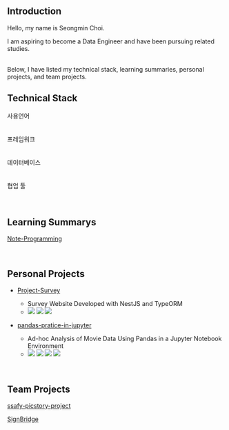 <h2><div> Introduction </div></h3>

<div>
Hello, my name is Seongmin Choi. <br>

I am aspiring to become a Data Engineer and have been pursuing related studies. 
</div>
<br>
Below, I have listed my technical stack, learning summaries, personal projects, and team projects. 
<h2><div> Technical Stack</div></h2>
  <div>
    <div>
        <div>
            <div>
              사용언어
            </div>
             <img
              key=283876.31851924106
              style = "margin: 5px 5px;"
              src=https://img.shields.io/badge/java-b07219?style=flat&logo=java&logoColor=white
              alt=""
            /> <img
              key=866965.3981998923
              style = "margin: 5px 5px;"
              src=https://img.shields.io/badge/python-3581ba?style=flat&logo=python&logoColor=white
              alt=""
            />
        </div>
        <br>
        <div>
            <div>
                프레임워크
            </div>
            <img
              key=893828.5052125546
              style = "margin: 5px 5px;"
              src=https://img.shields.io/badge/springboot-6DB33F?style=flat&logo=springboot&logoColor=white
              alt=""
            /> <img
              key=112977.92737826108
              style = "margin: 5px 5px;"
              src=https://img.shields.io/badge/django-092E20?style=flat&logo=django&logoColor=white
              alt=""
            />
        </div>
        <br>
        <div>
            <div>
                데이터베이스
            </div>
            <img
              key=321344.6086252308
              style = "margin: 5px 5px;"
              src=https://img.shields.io/badge/redis-DC382D?style=flat&logo=redis&logoColor=white
              alt=""
            /> <img
              key=63850.49822804865
              style = "margin: 5px 5px;"
              src=https://img.shields.io/badge/mariadb-003545?style=flat&logo=mariadb&logoColor=white
              alt=""
            /> <img
              key=523461.6249694807
              style = "margin: 5px 5px;"
              src=https://img.shields.io/badge/mysql-4479A1?style=flat&logo=mysql&logoColor=white
              alt=""
            />
            <img
              key=283876.31851924106
              style = "margin: 5px 5px;"
              src=https://img.shields.io/badge/postgresql-12D289?style=flat&logo=postgresql&logoColor=white
              alt=""
            />
        </div>
        <br>
        <div>
            <div>
                협업 툴
            </div>
            <img
              key=476389.1611351678
              style = "margin: 5px 5px;"
              src=https://img.shields.io/badge/git-F05032?style=flat&logo=git&logoColor=white
              alt=""
            />
            <img
              key=476389.1611351678
              style = "margin: 5px 5px;"
              src=https://img.shields.io/badge/jira-2196F3?style=flat&logo=jira&logoColor=white
              alt=""
            />
            <img
              key=476389.1611351678
              style = "margin: 5px 5px;"
              src=https://img.shields.io/badge/notion-000000?style=flat&logo=notion&logoColor=white
              alt=""
            />
        </div>
      </div>	
  </div>
</div>
<br>

<h2><div> Learning Summarys </div></h2>
<p><a href="https://github.com/et2468/Note-Programming">Note-Programming</a></p>

<br>
<h2><div> Personal Projects </div></h2>
<ul> 
    <li> 
      <p><a href="https://github.com/et2468/Project-Survey">Project-Survey</a></p>
      <ul>
        <li>Survey Website Developed with NestJS and TypeORM</li>
        <li>
          <img src="https://img.shields.io/badge/nestjs-ffead8?style=flat"/>
          <img src="https://img.shields.io/badge/typeorm-ffead8?style=flat"/>
          <img src="https://img.shields.io/badge/postgresql-ffead8?style=flat"/>
        </li>
      </ul>
    </li>
    <li>
      <p><a href="https://github.com/et2468/pandas-pratice-in-jupyter">pandas-pratice-in-jupyter</a></p>
      <ul>
        <li>Ad-hoc Analysis of Movie Data Using Pandas in a Jupyter Notebook Environment</li>
        <li>
          <img src="https://img.shields.io/badge/jupyter-ffead8?style=flat"/>
          <img src="https://img.shields.io/badge/pandas-ffead8?style=flat"/>
          <img src="https://img.shields.io/badge/matplotlib-ffead8?style=flat"/>
          <img src="https://img.shields.io/badge/seaborn-ffead8?style=flat"/>
        </li>
      </ul>
    </li>
</ul>

<br>

<h2><div> Team Projects </div></h2>
<p><a href="https://github.com/ssafy-picstory-project">ssafy-picstory-project</a></p>
<p><a href="https://github.com/SignBridge">SignBridge</a></p>
